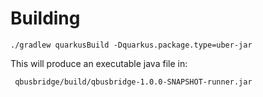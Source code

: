 
# Building
```
./gradlew quarkusBuild -Dquarkus.package.type=uber-jar
```

This will produce an executable java file in:
```
 qbusbridge/build/qbusbridge-1.0.0-SNAPSHOT-runner.jar
```

